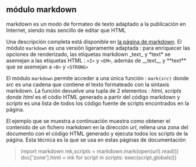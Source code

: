 módulo markdown
---------------

markdown es un modo de formateo de texto adaptado a la publicación en Internet, siendo más sencillo de editar que HTML

Una descripción completa está disponible en [la página de markdown](http://daringfireball.net/projects/markdown/). El módulo `markdown` es una versión ligeramente adaptada : para enriquecer las opciones de renderizado, las etiquetas markdown \_text\_ y \*text\* se asemejan a las etiquetas HTML : `<I>` y `<EM>`, además de \_\_text\_\_ y \*\*text\*\* que se asemejan a `<B>` y `<STRONG>`

El módulo `markdown` permite acceder a una única función : <code>mark(_src_)</code> donde *src* es una cadena que contiene el texto formateado con la sintaxis markdown. La función devuelve una tupla de 2 elementos : *html, scripts* donde *html* es el códio HTML generado a partir del código markdown y *scripts* es una lista de todos los código fuente de scripts encontrados en la página.

El ejemplo que se muestra a continuación muestra como obtener el contenido de un fichero markdown en la dirección _url_, rellena una zona del documento con el código HTML generado y ejecuta todos los scripts de la página. Esta técnica es la que se usa en estas páginas de documentación

<blockquote>
    import markdown
    mk,scripts = markdown.mark(open(url).read())
    doc['zone'].html = mk
    for script in scripts:
        exec(script,globals())
</blockquote>